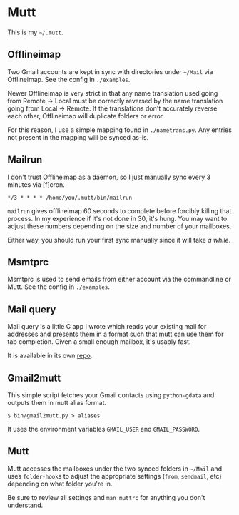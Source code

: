 # Mutt

This is my `~/.mutt`.

## Offlineimap

Two Gmail accounts are kept in sync with directories under `~/Mail` via 
Offlineimap. See the config in `./examples`.

Newer Offlineimap is very strict in that any name translation used going 
from Remote -> Local must be correctly reversed by the name translation 
going from Local -> Remote. If the translations don't accurately reverse 
each other, Offlineimap will duplicate folders or error.

For this reason, I use a simple mapping found in `./nametrans.py`. Any 
entries not present in the mapping will be synced as-is.

## Mailrun

I don't trust Offlineimap as a daemon, so I just manually sync every 3 
minutes via [f]cron.

~~~
*/3 * * * * /home/you/.mutt/bin/mailrun
~~~

`mailrun` gives offlineimap 60 seconds to complete before forcibly 
killing that process. In my experience if it's not done in 30, it's 
hung. You may want to adjust these numbers depending on the size and 
number of your mailboxes.

Either way, you should run your first sync manually since it will take 
*a while*.

## Msmtprc

Msmtprc is used to send emails from either account via the commandline 
or Mutt. See the config in `./examples`.

## Mail query

Mail query is a little C app I wrote which reads your existing mail for 
addresses and presents them in a format such that mutt can use them for 
tab completion. Given a small enough mailbox, it's usably fast.

It is available in its own [repo][].

[repo]: https://github.com/pbrisbin/mail-query

## Gmail2mutt

This simple script fetches your Gmail contacts using `python-gdata` and 
outputs them in mutt alias format.

~~~
$ bin/gmail2mutt.py > aliases
~~~

It uses the environment variables `GMAIL_USER` and `GMAIL_PASSWORD`.

## Mutt

Mutt accesses the mailboxes under the two synced folders in `~/Mail` and 
uses `folder-hook`s to adjust the appropriate settings (`from`, 
`sendmail`, etc) depending on what folder you're in.

Be sure to review all settings and `man muttrc` for anything you don't 
understand.
